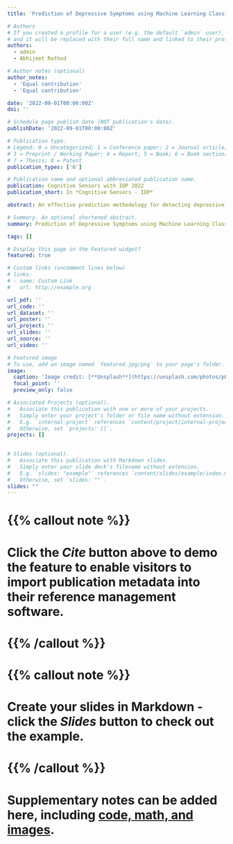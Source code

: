 ```yaml
---
title: 'Prediction of Depressive Symptoms using Machine Learning Classifiers'

# Authors
# If you created a profile for a user (e.g. the default `admin` user), write the username (folder name) here
# and it will be replaced with their full name and linked to their profile.
authors:
  - admin
  - Abhijeet Rathod

# Author notes (optional)
author_notes:
  - 'Equal contribution'
  - 'Equal contribution'

date: '2022-09-01T00:00:00Z'
doi: ''

# Schedule page publish date (NOT publication's date).
publishDate: '2022-09-01T00:00:00Z'

# Publication type.
# Legend: 0 = Uncategorized; 1 = Conference paper; 2 = Journal article;
# 3 = Preprint / Working Paper; 4 = Report; 5 = Book; 6 = Book section;
# 7 = Thesis; 8 = Patent
publication_types: ['6']

# Publication name and optional abbreviated publication name.
publication: Cognitive Sensors with IOP 2022
publication_short: In *Cognitive Sensors - IOP*

abstract: An effective prediction methodology for detecting depressive symptoms is crucial in today’s fast-paced modern world. Depression has become one of the most common forms of mental disorder in people all around the world due to a lack of awareness in society and even among healthcare professionals. Detecting depression at an early stage can help in taking preventive measures to cure the depression and also reduce the number of suicidal cases. With no single definitive test available to detect depression, numerous work has been proposed to use advanced machine learning algorithms to detect the signs of depression. The main objective of the chapter is to provide elementary components necessary to predict depression symptoms. Further, it aims on determining how different machine learning classifiers can be used to predict these symptoms in a person. This can be achieved by collecting data from social media texts, facial images, and audio-visual representations. To predict depressive symptoms we recommend using machine learning as a systematized and extensible approach. The evaluation metrics of different machine learning classifiers are used to choose the most efficient model for predicting depressive symptoms. In conclusion, we aim to find the best approach using machine learning models to find the most accurate method to predict the symptoms of depression and provide feedback on the pros and cons of using each of these classifiers. We aim to research how integrating machine learning with depression detection can be a major advancement in the field of mental healthcare.

# Summary. An optional shortened abstract.
summary: Prediction of Depressive Symptoms using Machine Learning Classifiers.

tags: []

# Display this page in the Featured widget?
featured: true

# Custom links (uncomment lines below)
# links:
# - name: Custom Link
#   url: http://example.org

url_pdf: ''
url_code: ''
url_dataset: ''
url_poster: ''
url_project: ''
url_slides: ''
url_source: ''
url_video: ''

# Featured image
# To use, add an image named `featured.jpg/png` to your page's folder.
image:
  caption: 'Image credit: [**Unsplash**](https://unsplash.com/photos/pLCdAaMFLTE)'
  focal_point: ''
  preview_only: false

# Associated Projects (optional).
#   Associate this publication with one or more of your projects.
#   Simply enter your project's folder or file name without extension.
#   E.g. `internal-project` references `content/project/internal-project/index.md`.
#   Otherwise, set `projects: []`.
projects: []
  

# Slides (optional).
#   Associate this publication with Markdown slides.
#   Simply enter your slide deck's filename without extension.
#   E.g. `slides: "example"` references `content/slides/example/index.md`.
#   Otherwise, set `slides: ""`.
slides: ""
---
```


# {{% callout note %}}
# Click the _Cite_ button above to demo the feature to enable visitors to import publication metadata into their reference management software.
# {{% /callout %}}

# {{% callout note %}}
# Create your slides in Markdown - click the _Slides_ button to check out the example.
# {{% /callout %}}

# Supplementary notes can be added here, including [code, math, and images](https://wowchemy.com/docs/writing-markdown-latex/).
